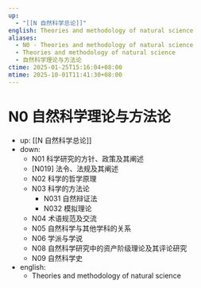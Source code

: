 ```yaml
---
up:
  - "[[N 自然科学总论]]"
english: Theories and methodology of natural science
aliases:
  - N0 - Theories and methodology of natural science
  - Theories and methodology of natural science
  - 自然科学理论与方法论
ctime: 2025-01-25T15:16:04+08:00
mtime: 2025-10-01T11:41:30+08:00
---
```


# N0 自然科学理论与方法论

- up: [[N 自然科学总论]]
- down:
	- N01 科学研究的方针、政策及其阐述
	- [N019] 法令、法规及其阐述
	- N02 科学的哲学原理
	- N03 科学的方法论
		- N031 自然辩证法
		- N032 模拟理论
	- N04 术语规范及交流
	- N05 自然科学与其他学科的关系
	- N06 学派与学说
	- N08 自然科学研究中的资产阶级理论及其评论研究
	- N09 自然科学史
- english:
	- Theories and methodology of natural science
